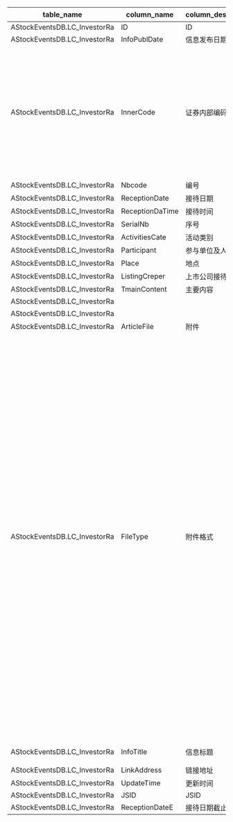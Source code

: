 | table_name | column_name | column_description | 注释| Annotation| 数据示例 |
|---|---|---|---|---|---|
| AStockEventsDB.LC_InvestorRa | ID| ID | | | 599911000861 |
| AStockEventsDB.LC_InvestorRa | InfoPublDate| 信息发布日期 | | | 2019-01-03 12:00:00.000|
| AStockEventsDB.LC_InvestorRa | InnerCode | 证券内部编码 | 证券内部编码（InnerCode）：与“证券主表（SecuMain）”中的“证券内部编码（InnerCode）”关联，得到证券的交易代码、简称等。| Security Internal Code (InnerCode): Associated with the "Security Main Table (SecuMain)" "Security Internal Code (InnerCode)", to obtain the security's trading code, abbreviation, etc.| 10069|
| AStockEventsDB.LC_InvestorRa | Nbcode| 编号 | | | 20190102 |
| AStockEventsDB.LC_InvestorRa | ReceptionDate | 接待日期 | | | 2019-01-02 12:00:00.000|
| AStockEventsDB.LC_InvestorRa | ReceptionDaTime | 接待时间 | | | null |
| AStockEventsDB.LC_InvestorRa | SerialNb| 序号 | | | 1|
| AStockEventsDB.LC_InvestorRa | ActivitiesCate| 活动类别 | | | null |
| AStockEventsDB.LC_InvestorRa | Participant | 参与单位及人员 | | | 冯自力/华创证券|
| AStockEventsDB.LC_InvestorRa | Place | 地点 | | | 多氟多科技大厦四楼董事会秘书办公室 |
| AStockEventsDB.LC_InvestorRa | ListingCreper | 上市公司接待人员 | | | 董事会秘书：陈相举 |
| AStockEventsDB.LC_InvestorRa | TmainContent| 主要内容 | | | 一、氟化工产品的生产经营的情况？ |
| AStockEventsDB.LC_InvestorRa | || | ||
| AStockEventsDB.LC_InvestorRa | || | | 氟化铝、冰晶 |
| AStockEventsDB.LC_InvestorRa | ArticleFile | 附件 | | | 0xD0CF11E0A1B11AE1000000000000 |
| AStockEventsDB.LC_InvestorRa | FileType| 附件格式 | 附件格式(FileType)与(CT_SystemConst)表中的DM字段关联，令LB = 1309，得到附件格式的具体描述：1-PDF，2-DOC，3-TXT，4-XLS，5-HTML，6-RTF，7-MHT，8-RAR，9-PPT，10-JPG，11-DOCX，12-XLSX，13-PPTX，14-EML，15-ZIP，16-DOCM，17-XLSM，18-XLSB，19-DOTX，20-XML，21-GIF，22-PAPER，23-FIL，24-XSD，25-HTM，26-BMP，27-SWF，28-PNG，29-JSON，30-TIFF，31-TIF，32-WPS，33-GD，34-ET，35-SHTML，36-WEBP，37-7Z，38-CUR，39-SVG，40-ETT，41-OFD，42-JPEG，43-MP3，44-MP4，45-CEB。 | The attachment format is associated with the DM field in the CT_SystemConst table, with LB set to 1309, the specific description of the attachment format is: 1-PDF, 2-DOC, 3-TXT, 4-XLS, 5-HTML, 6-RTF, 7-MHT, 8-RAR, 9-PPT, 10-JPG, 11-DOCX, 12-XLSX, 13-PPTX, 14-EML, 15-ZIP, 16-DOCM, 17-XLSM, 18-XLSB, 19-DOTX, 20-XML, 21-GIF, 22-PAPER, 23-FIL, 24-XSD, 25-HTM, 26-BMP, 27-SWF, 28-PNG, 29-JSON, 30-TIFF, 31-TIF, 32-WPS, 33-GD, 34-ET, 35-SHTML, 36-WEBP, 37-7Z, 38-CUR, 39-SVG, 40-ETT, 41-OFD, 42-JPEG, 43-MP3, 44-MP4, 45-CEB. | 2|
| AStockEventsDB.LC_InvestorRa | InfoTitle | 信息标题 | | | 多氟多：2019年1月2日投资者关系活动记录表 |
| AStockEventsDB.LC_InvestorRa | LinkAddress | 链接地址 | | | http://static.cninfo.com.cn/fi |
| AStockEventsDB.LC_InvestorRa | UpdateTime| 更新时间 | | | 2019-01-04 10:00:51.513|
| AStockEventsDB.LC_InvestorRa | JSID| JSID | | | 599911251909 |
| AStockEventsDB.LC_InvestorRa | ReceptionDateE| 接待日期截止日 | | | 2019-01-02 12:00:00.000|